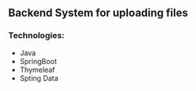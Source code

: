 ## Backend System for uploading files

### Technologies:
- Java
- SpringBoot
- Thymeleaf
- Spting Data
